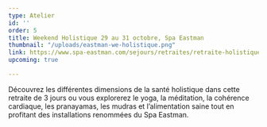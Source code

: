 ```yaml
---
type: Atelier
id: ''
order: 5
title: Weekend Holistique 29 au 31 octobre, Spa Eastman
thumbnail: "/uploads/eastman-we-holistique.png"
link: https://www.spa-eastman.com/sejours/retraites/retraite-holistique/
upcoming: true

---
```

Découvrez les différentes dimensions de la santé holistique dans cette retraite de 3 jours ou vous explorerez le yoga, la méditation, la cohérence cardiaque, les pranayamas, les mudras et l’alimentation saine tout en profitant des installations renommées du Spa Eastman.
